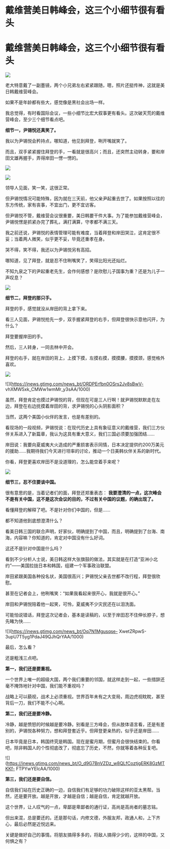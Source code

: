 # 戴维营美日韩峰会，这三个小细节很有看头

# 戴维营美日韩峰会，这三个小细节很有看头

![](https://inews.gtimg.com/news_bt/Oo3hy1D21w2poozf9rtYQN_KaMXLepWfcrmTXq9DcB9g8AA/1000)

老大特意戴了一副墨镜，两个小兄弟左右紧紧跟随，嗯，照片还挺传神，这就是美日韩戴维营峰会。

如果不是年龄都有些大，感觉像是黑社会出场一样。

我总觉得，有时看国际会议，一些小细节比宏大叙事更有看头。这次破天荒的戴维营峰会，至少三个细节看点吧。

**细节一，尹锡悦还真笑了。**

我以为尹锡悦会矜持点，哪知道，他见到拜登，咧开嘴就笑了。

而且，双手紧紧握住拜登的手，一看就是很高兴；而且，还突然主动转身，要和岸田文雄再握手，弄得岸田一愣一愣的。

![](https://inews.gtimg.com/news_bt/O5MwZ3x7W_tB06dwSazyUsy0kGyiTxEJLQ1aDmuchvAxIAA/1000)

![](https://inews.gtimg.com/news_bt/OKw22IA9foUVHzBCUedkErYpHW50C14MgUQZcvd2bNKiEAA/1000)

领导人见面，笑一笑，这很正常。

但尹锡悦情况可能特殊，因为就在三天前，他父亲尹起重去世了。如果按照以往的东方传统，家有丧事，不宜出门，更不宜访客。

但尹锡悦不管，戴维营会议很重要，美日韩要干件大事。为了能参加戴维营峰会，尹锡悦愣是抓紧办完了葬礼，满打满算，守孝都不满三天。

我之前还说，尹锡悦的表情管理可能有难度，当着拜登和岸田哭泣，这肯定很不妥；当着两人微笑，似乎更不妥，毕竟还重孝在身。

哭不得，笑不得，我还以为尹锡悦另有高招。

哪知道，见了拜登，就是忍不住咧嘴笑了，笑得比阳光还灿烂。

不知九泉之下的尹起重老先生，会作何感想？是欣慰儿子国事为重？还是为儿子一声叹息？

![](https://inews.gtimg.com/news_bt/Oq1DSWAca7YTfIBrx9qZ6D7jnfHwAwjRwKOjuVu3TnDnkAA/1000)

**细节二，拜登的那只手。**

拜登的手，感觉就没从岸田的背上拿下来。

看三人见面，尹锡悦抢先一步，双手握紧拜登的右手，但拜登很快示意他闪开，为什么？

拜登要握岸田的手。

然后，三人转身，一同去林中开会。

拜登的右手，就在岸田的背上，上摸下摸，左摸右摸，摸摸腰，摸摸颈，感觉格外喜欢。

![](https://inews.gtimg.com/news_bt/OohKlNEqViSci2JiOSo18dRSuF1HOlUlGhTBXaQweytYMAA/1000)

![](https://inews.gtimg.com/news_bt/ORDPErfbn0OSrs2Jv8sBwV-
vhXMW5xk_CMWw1wmMr_y3sAA/1000)

虽然，拜登肯定也摸过尹锡悦的背，但现在可是三人行啊！就尹锡悦默默走在左边，拜登在右边抚摸着岸田的背，求尹锡悦的心头阴影面积？

当然，这两个美国小伙伴的发言，也是有差别的。

看现场的一段视频，尹锡悦说：在现代历史上具有象征意义的戴维营，我们三方伙伴关系进入了新篇章，我认为这具有重大意义，我们三国必须要加强团结……

岸田说：我要向夏威夷大火造成的严重损害表示同情，日本决定提供约200万美元的援助……我期待我们今天进行坦率的讨论，推动一个日美韩伙伴关系的新时代。

你看，拜登更喜欢岸田不是没道理的，怎么能空着手来呢？

![](https://inews.gtimg.com/news_bt/O1M4Vr8moG5mya9TahMoME69tEkspkGK6N29mcBUqLVU0AA/1000)

**细节三，忍不住要谈中国。**

很有意思的是，当着记者们的面，拜登还郑重表态： **我要澄清的一点，这次峰会不是有关中国，这不是这次会议的目的，不过有关中国的议题，的确出现了。**

看懂拜登的解释了吧。不是针对你们中国的，但是……

都不知道他到底想澄清什么？

看美日韩三国的联合声明，好家伙，明确提到了中国，而且，明确提到了台海、南海，内容嘛？你知道的，肯定对中国没有什么好词。

这还不是针对中国是什么吗？

看到不少分析人士说，美日韩这样大张旗鼓的做法，其实就是在打造“亚洲小北约”——美国拉拢日本和韩国，组建一个军事政治联盟。

岸田紧跟美国各种投名状，美国很高兴；尹锡悦父亲去世都不改行程，拜登很欣慰。

甚至在记者会上，他咧嘴笑：“如果我看起来很开心，我就是很开心。”

岸田和尹锡悦陪着他一起笑，可怜，夏威夷不少灾民还在以泪洗面。

可能怕说错话，拜登这次记者会，基本是读稿的，以至于岸田忍不住伸长脖子，想先睹为快……

![](https://inews.gtimg.com/news_bt/Oq7N1Mgusqse-
XwetZRpwS-3upU7T5yg1PdaJ49QJhQrYAA/1000)

最后，怎么看？

还是粗浅三点吧。

**第一，我们还是要重视。**

一个世界上唯一的超级大国，两个我们重要的邻国，就这样走到一起，一些措辞还毫不掩饰地针对中国，我们能不重视吗？

战略上可以藐视，战术上必须重视。世界百年未有之大变局，周边虎视眈眈，甚至背后一刀，我们不能不小心啊。

**第二，我们还是要冷静。**

冷静，越是愤怒的时候越是要冷静。别看是三方峰会，但从肢体语言看，还是有差别的，尹锡悦各种努力，想和拜登套近乎。但拜登更亲热的，似乎还是岸田……

日本毕竟是日本，韩国终究是韩国。现在是蜜月期，但蜜月会很快结束的。你看吧，除非韩国人的个性彻底改了，彻底忘了历史，不然，你就等着各种反复吧。

![](https://inews.gtimg.com/news_bt/O_d9G7BnVZDz_w8QLfCoztjgERK8GzMTKKf-
FTPYwYEIcAA/1000)

**第三，我们还是要自信。**

自信我们站在历史正确的一边，自信我们有足够的功力破除这样的亚太黑帮。当然，还是要开放。越是开放，才越是自信；越是自信，肯定就越开放。

这个世界，让人叹气的一点，卑鄙是卑鄙者的通行证，高尚是高尚者的墓志铭。

但出来混，总是要还的。还是那句话，内修文德，外服友邦，政通人和，上下齐心，最后必然是近悦远来。

关键是做好自己的事情。将朋友搞得多多的，将敌人搞得少少的，这样的中国，又何惧之有？

